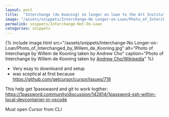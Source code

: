 ```yaml
---
layout: post
title:  "Interchange (de Kooning) no longer on loan to the Art Institute of Chicago"
image: "/assets/snippets/Interchange-No Longer-on-Loan/Photo_of_Interchanged_by_Willem_de_Kooning.jpg"
permalink: snippets/Interchange-Not-On-Loan
categories: snippets
---
```


{% include image.html 
   src="/assets/snippets/Interchange-No Longer-on-Loan/Photo_of_Interchanged_by_Willem_de_Kooning.jpg" 
   alt="Photo of Interchange by Willem de Kooning taken by Andrew Cho"
   caption="Photo of Interchange by Willem de Kooning taken by [Andrew Cho/Wikipedia](https://en.wikipedia.org/wiki/File:Photo_of_Interchanged_by_Willem_de_Kooning.jpg)" 
%}

- Very esay to downloand and setup
- was sceptical at first because https://github.com/getcursor/cursor/issues/718

This help get 1passwaord and git to work togther:
https://1password.community/discussion/142814/1password-ssh-within-local-devcontainer-in-vscode

Must open Cursor from CLI